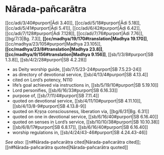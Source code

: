 # Nārada-pañcarātra

[[cc/adi/3/40#purport|Ādi 3.40]], [[cc/adi/5/18#purport|Ādi 5.18]], [[cc/adi/5/41#purport|Ādi 5.41]], [[cc/adi/6/42#purport|Ādi 6.42]], [[cc/adi/7/128#purport|Ādi 7.128]], [[cc/adi/7/76#purport|Ādi 7.76]], [[bg/7/3|Bg. 7.3]], **[[cc/madhya/19/170#translation|Madhya 19.170]]**, [[cc/madhya/23/105#purport|Madhya 23.105]], **[[cc/madhya/23/8#translation|Madhya 23.8]]**, **[[cc/madhya/9/156#translation|Madhya 9.156]]**, [[sb/1/3/8#purport|SB 1.3.8]], [[sb/4/2/28#purport|SB 4.2.28]]

* as Deity worship guide, [[sb/7/5/23-24#purport|SB 7.5.23-24]]
* as directory of devotional service, [[sb/4/13/4#purport|SB 4.13.4]]
* cited on Lord’s potency, N110 
* life’s goal achieved via instructions in, [[sb/5/19/10#purport|SB 5.19.10]]
* Lord personifies, [[sb/6/16/33#purport|SB 6.16.33]]
* purpose of, [[sb/7/11/4#purport|SB 7.11.4]]
* quoted on devotional service, [[sb/4/11/10#purport|SB 4.11.10]], [[sb/4/13/8-9#purport|SB 4.13.8-9]]
* quoted on Kṛṣṇa consciousness, liberation via, [[bg/6/31|Bg. 6.31]]
* quoted on one in devotional service, [[sb/6/16/40#purport|SB 6.16.40]]
* quoted on senses in Lord’s service, [[sb/10/10/38#purport|SB 10.10.38]]
*  [[sb/6/8/17#purport|SB 6.8.17]], [[sb/6/16/40#purport|SB 6.16.40]]
* worship regulations in, [[sb/4/24/43-46#purport|SB 4.24.43-46]]

*See also:* [[n#Nārada-pañcarātra cited|Nārada-pañcarātra cited]]; [[n#Nārada-pañcarātra quoted|Nārada-pañcarātra quoted]]
